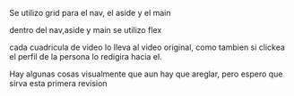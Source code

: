 Se utilizo grid para el nav, el aside y el main

dentro del nav,aside y main se utilizo flex 


cada cuadricula de video lo lleva al video original, como tambien si clickea el perfil de la persona lo redigira hacia el.


Hay algunas cosas visualmente que aun hay que areglar, pero espero que sirva esta primera revision
